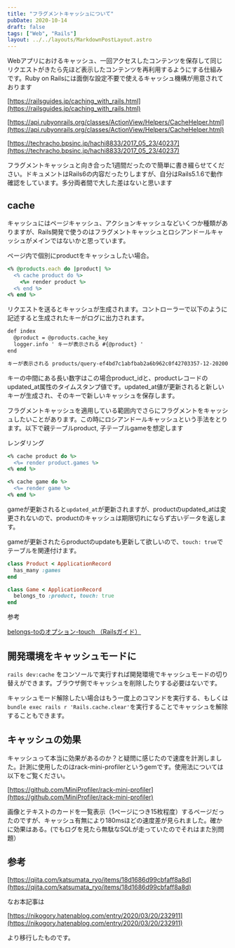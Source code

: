 ```yaml
---
title: "フラグメントキャッシュについて"
pubDate: 2020-10-14
draft: false
tags: ["Web", "Rails"]
layout: ../../layouts/MarkdownPostLayout.astro
---
```


Webアプリにおけるキャッシュ、一回アクセスしたコンテンツを保存して同じリクエストがきたら先ほど表示したコンテンツを再利用するようにする仕組みです。Ruby on Railsには面倒な設定不要で使えるキャッシュ機構が用意されております

<!--more-->

[https://railsguides.jp/caching_with_rails.html](https://railsguides.jp/caching_with_rails.html)

[https://api.rubyonrails.org/classes/ActionView/Helpers/CacheHelper.html](https://api.rubyonrails.org/classes/ActionView/Helpers/CacheHelper.html)

[https://techracho.bpsinc.jp/hachi8833/2017_05_23/40237](https://techracho.bpsinc.jp/hachi8833/2017_05_23/40237)

フラグメントキャッシュと向き合った1週間だったので簡単に書き綴らせてください。ドキュメントはRails6の内容だったりしますが、自分はRails5.1.6で動作確認をしています。多分両者間で大した差はないと思います

## cache

キャッシュにはページキャッシュ、アクションキャッシュなどいくつか種類がありますが、Rails開発で使うのはフラグメントキャッシュとロシアンドールキャッシュがメインではないかと思っています。

 ページ内で個別にproductをキャッシュしたい場合。

``` ruby
<% @products.each do |product| %>
  <% cache product do %>
    <%= render product %>
  <% end %>
<% end %>
```
  
リクエストを送るとキャッシュが生成されます。コントローラーで以下のように記述すると生成されたキーがログに出力されます。
  
``` md
def index
  @product = @products.cache_key
  logger.info ' キーが表示される #{@product} '
end

キーが表示される products/query-ef4bd7c1abfbab2a6b962c0f42703357-12-20200316073110500878
```

キーの中間にある長い数字はこの場合product_idと、productレコードのupdated_at属性のタイムスタンプ値です。updated_at値が更新されると新しいキーが生成され、そのキーで新しいキャッシュを保存します。

フラグメントキャッシュを適用している範囲内でさらにフラグメントをキャッシュしたいことがあります。この時にロシアンドールキャッシュという手法をとります。以下で親テーブルproduct, 子テーブルgameを想定します

レンダリング

``` ruby
<% cache product do %>
  <%= render product.games %>
<% end %>
```
  
``` ruby
<% cache game do %>
  <%= render game %>
<% end %>
```
  
gameが更新されると`updated_at`が更新されますが、productのupdated_atは変更されないので、productのキャッシュは期限切れにならず古いデータを返します。
  
gameが更新されたらproductのupdateも更新して欲しいので、`touch: true`でテーブルを関連付けます。

``` ruby
class Product < ApplicationRecord
  has_many :games
end

class Game < ApplicationRecord
  belongs_to :product, touch: true
end 
```
  
参考
  
[belongs-toのオプション-touch （Railsガイド）](https://railsguides.jp/association_basics.html#belongs-to%E3%81%AE%E3%82%AA%E3%83%97%E3%82%B7%E3%83%A7%E3%83%B3-touch)

## 開発環境をキャッシュモードに
  
`rails dev:cache` をコンソールで実行すれば開発環境でキャッシュモードの切り替えができます。ブラウザ側でキャッシュを削除したりする必要はないです。
  
キャッシュモード解除したい場合はもう一度上のコマンドを実行する、もしくは`bundle exec rails r 'Rails.cache.clear'`を実行することでキャッシュを解除することもできます。

## キャッシュの効果
  
キャッシュって本当に効果があるのか？と疑問に感じたので速度を計測しました。計測に使用したのはrack-mini-profilerというgemです。使用法については以下をご覧ください。

[https://github.com/MiniProfiler/rack-mini-profiler](https://github.com/MiniProfiler/rack-mini-profiler)

画像とテキストのカードを一覧表示（1ページにつき15枚程度）するページだったのですが、キャッシュ有無により180msほどの速度差が見られました。確かに効果はある。(でもログを見たら無駄なSQLが走っていたのでそれはまた別問題）

## 参考

[https://qiita.com/katsumata_ryo/items/18d1686d99cbfaff8a8d](https://qiita.com/katsumata_ryo/items/18d1686d99cbfaff8a8d)

なお本記事は

[https://nikogory.hatenablog.com/entry/2020/03/20/232911](https://nikogory.hatenablog.com/entry/2020/03/20/232911)

より移行したものです。
